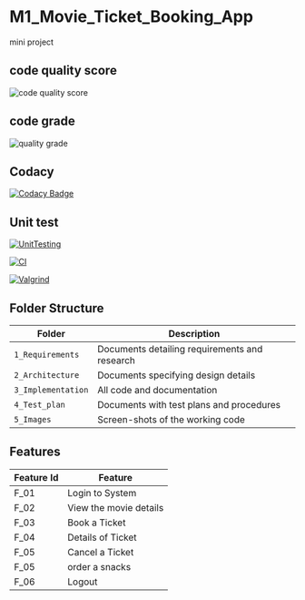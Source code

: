 # M1_Movie_Ticket_Booking_App
mini project




## code quality score

![code quality score](https://api.codiga.io/project/31219/score/svg)

## code grade

![quality grade](https://api.codiga.io/project/31219/status/svg)

## Codacy 

[![Codacy Badge](https://app.codacy.com/project/badge/Grade/2a0c903ed9404a099841687c19519676)](https://www.codacy.com/gh/prasanabala27/M1_Movie_Ticket_Booking_App/dashboard?utm_source=github.com&amp;utm_medium=referral&amp;utm_content=prasanabala27/M1_Movie_Ticket_Booking_App&amp;utm_campaign=Badge_Grade)

## Unit test
[![UnitTesting](https://github.com/prasanabala27/M1_Movie_Ticket_Booking_App/actions/workflows/c-cpp.yml/badge.svg)](https://github.com/prasanabala27/M1_Movie_Ticket_Booking_App/actions/workflows/c-cpp.yml)


[![CI](https://github.com/prasanabala27/M1_Movie_Ticket_Booking_App/actions/workflows/built.yml/badge.svg)](https://github.com/prasanabala27/M1_Movie_Ticket_Booking_App/actions/workflows/built.yml)

[![Valgrind](https://github.com/prasanabala27/M1_Movie_Ticket_Booking_App/actions/workflows/codequality.yml/badge.svg)](https://github.com/prasanabala27/M1_Movie_Ticket_Booking_App/actions/workflows/codequality.yml)
## Folder Structure
Folder             | Description
-------------------| -----------------------------------------
`1_Requirements`   | Documents detailing requirements and research
`2_Architecture`   | Documents specifying design details
`3_Implementation` | All code and documentation
`4_Test_plan`      | Documents with test plans and procedures
`5_Images`         | Screen-shots of the working code
##  Features
| Feature Id | Feature |
| -----------|---------|
|F_01| Login to System | |
|F_02|View the movie details |
|F_03| Book a Ticket |
|F_04| Details of Ticket |
|F_05| Cancel a Ticket |
|F_05| order a snacks |
|F_06| Logout |



